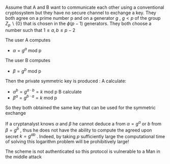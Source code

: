 Assume that A and B want to communicate each other using a conventional cryptosystem but they have no secure channel to exchange a key.
They both agree on a prime number p and on a generator $g$ , $g<p$ of the group $Z_p \backslash \{0\}$ that is chosen in the $\phi(p-1)$ generators.
They both choose a number such that $1 \leq a,b \leq p - 2$

The user A computes
- $\alpha = g^a \text{ mod p}$

The user B computes
- $\beta = g^b \text{ mod p}$

Then the private symmetric key is produced :
A calculate:
- $\alpha^b = g^{a \cdot b} = k \text{ mod p}$
B calculate
- $\beta^a = g^ {b \cdot a} = k \text{ mod p }$

So they both obtained the same key that can be used for the symmetric exchange

If a cryptanalyst knows $α$ and $β$ he cannot deduce a from $α = g^a$ or $b$
from $β = g^b$ , thus he does not have the ability to compute the agreed
upon secret $k = g^{ab}$ .
Indeed, by taking $p$ sufficiently large the computational time of solving this logarithm problem will be prohibitively large!

The scheme is not authenticated so this protocol is vulnerable to a Man in the middle attack

